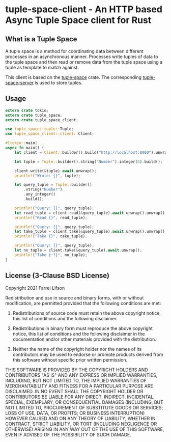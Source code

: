 # tuple-space-client - An HTTP based Async Tuple Space client for Rust 

## What is a Tuple Space

A tuple space is a method for coordinating data between different processes in an asynchronous manner. Processes write tuples of data to the tuple space and then read or remove data from the tuple space using a tuple as template to match against.

This client is based on the [tuple-space](https://github.com/farrel/tuple-space) crate. The corresponding [tuple-space-server](https://github.com/farrel/tuple-space-server) is used to store tuples.

## Usage
```rust
extern crate tokio;
extern crate tuple_space;
extern crate tuple_space_client;

use tuple_space::tuple::Tuple;
use tuple_space_client::client::Client;

#[tokio::main]
async fn main() {
    let client = Client::builder().build("http://localhost:8000").unwrap();

    let tuple = Tuple::builder().string("Number").integer(5).build();

    client.write(&tuple).await.unwrap();
    println!("Wrote: {}", tuple);

    let query_tuple = Tuple::builder()
        .string("Number")
        .any_integer()
        .build();

    println!("Query: {}", query_tuple);
    let read_tuple = client.read(&query_tuple).await.unwrap().unwrap();
    println!("Read {}", read_tuple);

    println!("Query: {}", query_tuple);
    let take_tuple = client.take(&query_tuple).await.unwrap().unwrap();
    println!("Take {}", take_tuple);

    println!("Query: {}", query_tuple);
    let no_tuple = client.take(&query_tuple).await.unwrap();
    println!("Take {:?}", no_tuple);
}
```

## License (3-Clause BSD License)

Copyright 2021 Farrel Lifson

Redistribution and use in source and binary forms, with or without modification, are permitted provided that the following conditions are met:

1. Redistributions of source code must retain the above copyright notice, this list of conditions and the following disclaimer.

2. Redistributions in binary form must reproduce the above copyright notice, this list of conditions and the following disclaimer in the documentation and/or other materials provided with the distribution.

3. Neither the name of the copyright holder nor the names of its contributors may be used to endorse or promote products derived from this software without specific prior written permission.

THIS SOFTWARE IS PROVIDED BY THE COPYRIGHT HOLDERS AND CONTRIBUTORS "AS IS" AND ANY EXPRESS OR IMPLIED WARRANTIES, INCLUDING, BUT NOT LIMITED TO, THE IMPLIED WARRANTIES OF MERCHANTABILITY AND FITNESS FOR A PARTICULAR PURPOSE ARE DISCLAIMED. IN NO EVENT SHALL THE COPYRIGHT HOLDER OR CONTRIBUTORS BE LIABLE FOR ANY DIRECT, INDIRECT, INCIDENTAL, SPECIAL, EXEMPLARY, OR CONSEQUENTIAL DAMAGES (INCLUDING, BUT NOT LIMITED TO, PROCUREMENT OF SUBSTITUTE GOODS OR SERVICES; LOSS OF USE, DATA, OR PROFITS; OR BUSINESS INTERRUPTION) HOWEVER CAUSED AND ON ANY THEORY OF LIABILITY, WHETHER IN CONTRACT, STRICT LIABILITY, OR TORT (INCLUDING NEGLIGENCE OR OTHERWISE) ARISING IN ANY WAY OUT OF THE USE OF THIS SOFTWARE, EVEN IF ADVISED OF THE POSSIBILITY OF SUCH DAMAGE.
